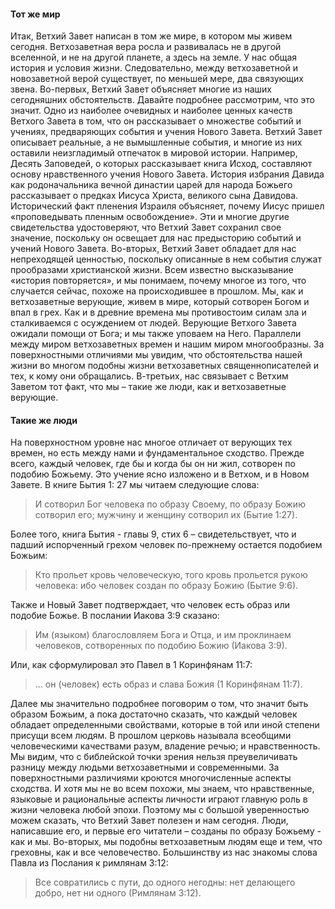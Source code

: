 #### Тот же мир

Итак, Ветхий Завет написан в том же мире, в котором мы живем сегодня. Ветхозаветная вера росла и развивалась не в другой вселенной, и не на другой планете, а здесь на земле. У нас общая история и условия жизни. Следовательно, между ветхозаветной и новозаветной верой существует, по меньшей мере, два связующих звена. Во-первых, Ветхий Завет объясняет многие из наших сегодняшних обстоятельств. Давайте подробнее рассмотрим, что это значит.
Одно из наиболее очевидных и наиболее ценных качеств Ветхого Завета в том, что он рассказывает о множестве событий и учениях, предваряющих события и учения Нового Завета. Ветхий Завет описывает реальные, а не вымышленные события, и многие из них оставили неизгладимый отпечаток в мировой истории.
Например, Десять Заповедей, о которых рассказывает книга Исход, составляют основу нравственного учения Нового Завета. История избрания Давида как родоначальника вечной династии царей для народа Божьего рассказывает о предках Иисуса Христа, великого сына Давидова. Исторический факт пленения Израиля объясняет, почему Иисус пришел «проповедывать пленным освобождение». Эти и многие другие свидетельства удостоверяют, что Ветхий Завет сохранил свое значение, поскольку он освещает для нас предысторию событий и учений Нового Завета.
Во-вторых, Ветхий Завет обладает для нас непреходящей ценностью, поскольку описанные в нем события служат прообразами христианской жизни. Всем известно высказывание «история повторяется», и мы понимаем, почему многое из того, что случается сейчас, похоже на происходившее в прошлом.
Мы, как и ветхозаветные верующие, живем в мире, который сотворен Богом и впал в грех. Как и в древние времена мы противостоим силам зла и сталкиваемся с осуждением от людей. Верующие Ветхого Завета ожидали помощи от Бога; и мы также уповаем на Него. Параллели между миром ветхозаветных времен и нашим миром многообразны. За поверхностными отличиями мы увидим, что обстоятельства нашей жизни во многом подобны жизни ветхозаветных священнописателей и тех, к кому они обращались.
В-третьих, нас связывает с Ветхим Заветом тот факт, что мы – такие же люди, как и ветхозаветные верующие.

#### Такие же люди

На поверхностном уровне нас многое отличает от верующих тех времен, но есть между нами и фундаментальное сходство.
Прежде всего, каждый человек, где бы и когда бы он ни жил, сотворен по подобию Божьему. Это учение ясно изложено и в Ветхом, и в Новом Завете. В книге Бытия 1: 27 мы читаем следующие слова:

>  И сотворил Бог человека по образу Своему, по образу Божию сотворил его; мужчину и женщину сотворил их (Бытие 1:27).

Более того, книга Бытия - главы 9, стих 6 – свидетельствует, что и падший испорченный грехом человек по-прежнему остается подобием Божьим:

>  Кто прольет кровь человеческую, того кровь прольется рукою человека: ибо человек создан по образу Божию (Бытие 9:6).

Также и Новый Завет подтверждает, что человек есть образ или подобие Божье. В послании Иакова 3:9 сказано:

>  Им (языком) благословляем Бога и Отца, и им проклинаем человеков, сотворенных по подобию Божию (Иакова 3:9).

Или, как сформулировал это Павел в 1 Коринфянам 11:7:

> ... он (человек) есть образ и слава Божия (1 Коринфянам 11:7).

Далее мы значительно подробнее поговорим о том, что значит быть образом Божьим, а пока достаточно сказать, что каждый человек обладает определенными свойствами, которые в той или иной степени присущи всем людям. В прошлом церковь называла всеобщими человеческими качествами разум, владение речью; и нравственность.
Мы видим, что с библейской точки зрения нельзя преувеличивать разницу между людьми ветхозаветными и современными. За поверхностными различиями кроются многочисленные аспекты сходства. И хотя мы не во всем похожи, мы знаем, что нравственные, языковые и рациональные аспекты личности играют главную роль в жизни человека любой эпохи. Поэтому мы с большой уверенностью можем сказать, что Ветхий Завет полезен и нам сегодня. Люди, написавшие его, и первые его читатели – созданы по образу Божьему - как и мы.
Во-вторых, мы подобны ветхозаветным людям еще и тем, что греховны, как и все человечество. Большинству из нас знакомы слова Павла из Послания к римлянам 3:12:

> Все совратились с пути, до одного негодны: нет делающего добро, нет ни одного (Римлянам 3:12).
